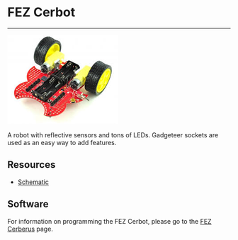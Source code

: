 # FEZ Cerbot
---
![FEZ Cerbot](images/fez-cerbot.jpg)

A robot with reflective sensors and tons of LEDs. Gadgeteer sockets are used as an easy way to add features.

## Resources

* [Schematic](http://files.ghielectronics.com/downloads/Schematics/FEZ/FEZ%20Cerbot%20Rev%201.3%20Schematic.pdf)

## Software

For information on programming the FEZ Cerbot, please go to the [FEZ Cerberus](fez-cerberus.md) page.
